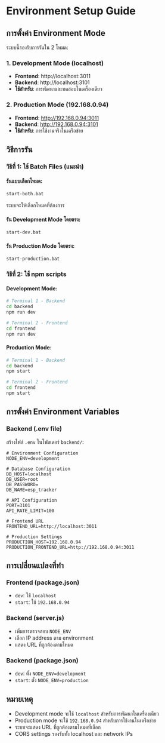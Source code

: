 # Environment Setup Guide

## การตั้งค่า Environment Mode

ระบบนี้รองรับการรันใน 2 โหมด:

### 1. Development Mode (localhost)
- **Frontend**: http://localhost:3011
- **Backend**: http://localhost:3101
- **ใช้สำหรับ**: การพัฒนาและทดสอบในเครื่องเดียว

### 2. Production Mode (192.168.0.94)
- **Frontend**: http://192.168.0.94:3011
- **Backend**: http://192.168.0.94:3101
- **ใช้สำหรับ**: การใช้งานจริงในเครือข่าย

## วิธีการรัน

### วิธีที่ 1: ใช้ Batch Files (แนะนำ)

#### รันแบบเลือกโหมด:
```bash
start-both.bat
```
ระบบจะให้เลือกโหมดที่ต้องการ

#### รัน Development Mode โดยตรง:
```bash
start-dev.bat
```

#### รัน Production Mode โดยตรง:
```bash
start-production.bat
```

### วิธีที่ 2: ใช้ npm scripts

#### Development Mode:
```bash
# Terminal 1 - Backend
cd backend
npm run dev

# Terminal 2 - Frontend
cd frontend
npm run dev
```

#### Production Mode:
```bash
# Terminal 1 - Backend
cd backend
npm start

# Terminal 2 - Frontend
cd frontend
npm start
```

## การตั้งค่า Environment Variables

### Backend (.env file)
สร้างไฟล์ `.env` ในโฟลเดอร์ `backend/`:

```env
# Environment Configuration
NODE_ENV=development

# Database Configuration
DB_HOST=localhost
DB_USER=root
DB_PASSWORD=
DB_NAME=esp_tracker

# API Configuration
PORT=3101
API_RATE_LIMIT=100

# Frontend URL
FRONTEND_URL=http://localhost:3011

# Production Settings
PRODUCTION_HOST=192.168.0.94
PRODUCTION_FRONTEND_URL=http://192.168.0.94:3011
```

## การเปลี่ยนแปลงที่ทำ

### Frontend (package.json)
- `dev`: ใช้ `localhost`
- `start`: ใช้ `192.168.0.94`

### Backend (server.js)
- เพิ่มการตรวจสอบ `NODE_ENV`
- เลือก IP address ตาม environment
- แสดง URL ที่ถูกต้องตามโหมด

### Backend (package.json)
- `dev`: ตั้ง `NODE_ENV=development`
- `start`: ตั้ง `NODE_ENV=production`

## หมายเหตุ

- Development mode จะใช้ `localhost` สำหรับการพัฒนาในเครื่องเดียว
- Production mode จะใช้ `192.168.0.94` สำหรับการใช้งานในเครือข่าย
- ระบบจะแสดง URL ที่ถูกต้องตามโหมดที่เลือก
- CORS settings รองรับทั้ง localhost และ network IPs 